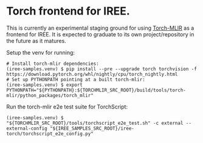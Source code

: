 # Torch frontend for IREE.

This is currently an experimental staging ground for using
[Torch-MLIR](https://github.com/llvm/torch-mlir) as a frontend for IREE. It is
expected to graduate to its own project/repository in the future as it matures.

Setup the venv for running:
```
# Install torch-mlir dependencies:
(iree-samples.venv) $ pip install --pre --upgrade torch torchvision -f https://download.pytorch.org/whl/nightly/cpu/torch_nightly.html
# Set up PYTHONPATH pointing at a built torch-mlir:
(iree-samples.venv) $ export PYTHONPATH="${PYTHONPATH}:${TORCHMLIR_SRC_ROOT}/build/tools/torch-mlir/python_packages/torch_mlir"
```

Run the torch-mlir e2e test suite for TorchScript:
```
(iree-samples.venv) $ "${TORCHMLIR_SRC_ROOT}/tools/torchscript_e2e_test.sh" -c external --external-config "${IREE_SAMPLES_SRC_ROOT}/iree-torch/torchscript_e2e_config.py"
```
